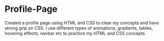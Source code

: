 # Profile-Page
 Created a profile page using HTML and CSS to clear my concepts and have strong grip on CSS. I use different types of animations, gradients, tables, hovering effects, navbar etc to practice my HTML and CSS concepts.
